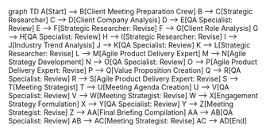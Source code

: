 graph TD
    A[Start] --> B[Client Meeting Preparation Crew]
    B --> C[Strategic Researcher]
    C --> D[Client Company Analysis]
    D --> E[QA Specialist: Review]
    E --> F[Strategic Researcher: Revise]
    F --> G[Client Role Analysis]
    G --> H[QA Specialist: Review]
    H --> I[Strategic Researcher: Revise]
    I --> J[Industry Trend Analysis]
    J --> K[QA Specialist: Review]
    K --> L[Strategic Researcher: Revise]
    L --> M[Agile Product Delivery Expert]
    M --> N[Agile Strategy Development]
    N --> O[QA Specialist: Review]
    O --> P[Agile Product Delivery Expert: Revise]
    P --> Q[Value Proposition Creation]
    Q --> R[QA Specialist: Review]
    R --> S[Agile Product Delivery Expert: Revise]
    S --> T[Meeting Strategist]
    T --> U[Meeting Agenda Creation]
    U --> V[QA Specialist: Review]
    V --> W[Meeting Strategist: Revise]
    W --> X[Engagement Strategy Formulation]
    X --> Y[QA Specialist: Review]
    Y --> Z[Meeting Strategist: Revise]
    Z --> AA[Final Briefing Compilation]
    AA --> AB[QA Specialist: Review]
    AB --> AC[Meeting Strategist: Revise]
    AC --> AD[End]
